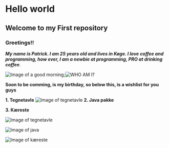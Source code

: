 # Hello world #
## **Welcome to my First repository** ##
### Greetings!! ###
***My name is Patrick. I am 25 years old and lives in Køge.
I love coffee and programming, how ever, I am a newbie at programming, PRO at drinking coffee***.

![Image of a good morning](https://media2.giphy.com/media/f3FoIzAbLy5sA/200.webp?cid=790b76112e0c7125eea97e9fff91e3bb99d690c3b461e78a&rid=200.webp);![WHO AM I?](https://media2.giphy.com/media/l1KVb2dUcmuGG4tby/100.webp?cid=790b761126f7c59f189f294a3d345d3daf829b9453863189&rid=100.webp)


**Soon to be comming, is my birthday, so below this, is a wishlist for you guys**

**1. Tegnetavle**
![Image of tegnetavle](https://www.pricerunner.dk/product/640x640/1868934762/Wacom-Intuos-Small.jpg?c=0.7)
**2. Java pakke**

**3. Kæreste**

![Image of tegnetavle](https://www.pricerunner.dk/product/640x640/1868934762/Wacom-Intuos-Small.jpg?c=0.7)

![Image of java](https://static.javatpoint.com/images/core/java-features.png)

![Image of kæreste](https://www.40plus.dk/images_v2/find-en-kaereste.jpg)


